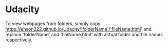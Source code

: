 # Udacity

To view webpages from folders, simply copy  https://ehson222.github.io/Udacity/'folderName'/'fileName.html' and replace 'folderName' and 'fileName.html' with actual folder and file names respectively.
